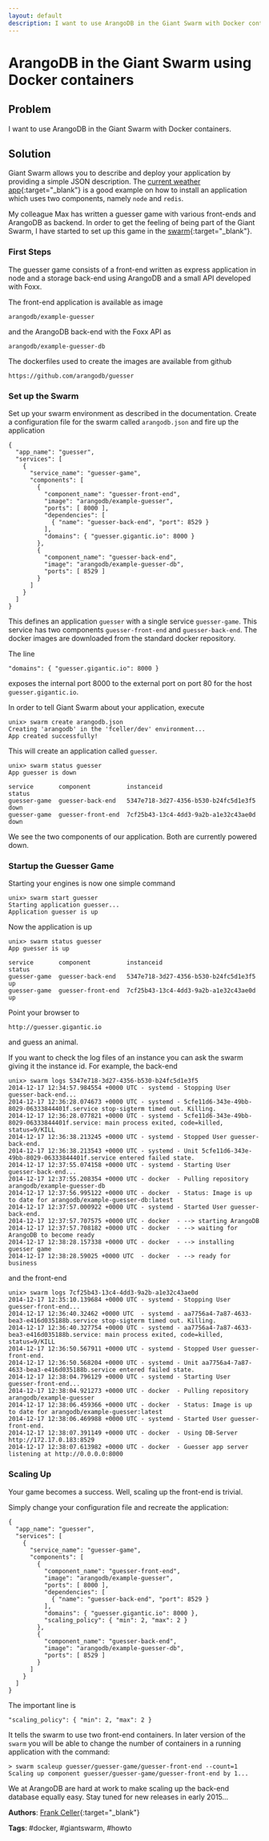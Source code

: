 ```yaml
---
layout: default
description: I want to use ArangoDB in the Giant Swarm with Docker containers
---
```

# ArangoDB in the Giant Swarm using Docker containers

## Problem 

I want to use ArangoDB in the Giant Swarm with Docker containers.

## Solution

Giant Swarm allows you to describe and deploy your application by providing a simple JSON
description. The
[current weather app](https://docs.giantswarm.io/guides/your-first-service/nodejs/){:target="_blank"} is a good
example on how to install an application which uses two components, namely `node` and `redis`.

My colleague Max has written a guesser game with various front-ends and ArangoDB as
backend. In order to get the feeling of being part of the Giant Swarm, I have started to
set up this game in the [swarm](https://giantswarm.io){:target="_blank"}.

### First Steps

The guesser game consists of a front-end written as express application in node and a
storage back-end using ArangoDB and a small API developed with Foxx.

The front-end application is available as image

    arangodb/example-guesser

and the ArangoDB back-end with the Foxx API as

    arangodb/example-guesser-db

The dockerfiles used to create the images are available from github

    https://github.com/arangodb/guesser

### Set up the Swarm

Set up your swarm environment as described in the documentation. Create a configuration
file for the swarm called `arangodb.json` and fire up the application

    {
      "app_name": "guesser",
      "services": [
        {
          "service_name": "guesser-game",
          "components": [
            {
              "component_name": "guesser-front-end",
              "image": "arangodb/example-guesser",
              "ports": [ 8000 ],
              "dependencies": [
                { "name": "guesser-back-end", "port": 8529 }
              ],
              "domains": { "guesser.gigantic.io": 8000 }
            },
            {
              "component_name": "guesser-back-end",
              "image": "arangodb/example-guesser-db",
              "ports": [ 8529 ]
            }
          ]
        }
      ]
    }

This defines an application `guesser` with a single service `guesser-game`. This
service has two components `guesser-front-end` and `guesser-back-end`. The
docker images are downloaded from the standard docker repository.

The line

    "domains": { "guesser.gigantic.io": 8000 }

exposes the internal port 8000 to the external port on port 80 for the host
`guesser.gigantic.io`.

In order to tell Giant Swarm about your application, execute

    unix> swarm create arangodb.json 
    Creating 'arangodb' in the 'fceller/dev' environment...
    App created successfully!    

This will create an application called `guesser`.

    unix> swarm status guesser
    App guesser is down

    service       component          instanceid                            status
    guesser-game  guesser-back-end   5347e718-3d27-4356-b530-b24fc5d1e3f5  down
    guesser-game  guesser-front-end  7cf25b43-13c4-4dd3-9a2b-a1e32c43ae0d  down

We see the two components of our application. Both are currently powered down.

### Startup the Guesser Game

Starting your engines is now one simple command

    unix> swarm start guesser
    Starting application guesser...
    Application guesser is up

Now the application is up
    
    unix> swarm status guesser
    App guesser is up

    service       component          instanceid                            status
    guesser-game  guesser-back-end   5347e718-3d27-4356-b530-b24fc5d1e3f5  up
    guesser-game  guesser-front-end  7cf25b43-13c4-4dd3-9a2b-a1e32c43ae0d  up

Point your browser to

    http://guesser.gigantic.io

and guess an animal.

If you want to check the log files of an instance you can ask the swarm giving it the
instance id. For example, the back-end 

    unix> swarm logs 5347e718-3d27-4356-b530-b24fc5d1e3f5
    2014-12-17 12:34:57.984554 +0000 UTC - systemd - Stopping User guesser-back-end...
    2014-12-17 12:36:28.074673 +0000 UTC - systemd - 5cfe11d6-343e-49bb-8029-06333844401f.service stop-sigterm timed out. Killing.
    2014-12-17 12:36:28.077821 +0000 UTC - systemd - 5cfe11d6-343e-49bb-8029-06333844401f.service: main process exited, code=killed, status=9/KILL
    2014-12-17 12:36:38.213245 +0000 UTC - systemd - Stopped User guesser-back-end.
    2014-12-17 12:36:38.213543 +0000 UTC - systemd - Unit 5cfe11d6-343e-49bb-8029-06333844401f.service entered failed state.
    2014-12-17 12:37:55.074158 +0000 UTC - systemd - Starting User guesser-back-end...
    2014-12-17 12:37:55.208354 +0000 UTC - docker  - Pulling repository arangodb/example-guesser-db
    2014-12-17 12:37:56.995122 +0000 UTC - docker  - Status: Image is up to date for arangodb/example-guesser-db:latest
    2014-12-17 12:37:57.000922 +0000 UTC - systemd - Started User guesser-back-end.
    2014-12-17 12:37:57.707575 +0000 UTC - docker  - --> starting ArangoDB
    2014-12-17 12:37:57.708182 +0000 UTC - docker  - --> waiting for ArangoDB to become ready
    2014-12-17 12:38:28.157338 +0000 UTC - docker  - --> installing guesser game
    2014-12-17 12:38:28.59025 +0000 UTC  - docker  - --> ready for business

and the front-end

    unix> swarm logs 7cf25b43-13c4-4dd3-9a2b-a1e32c43ae0d
    2014-12-17 12:35:10.139684 +0000 UTC - systemd - Stopping User guesser-front-end...
    2014-12-17 12:36:40.32462 +0000 UTC  - systemd - aa7756a4-7a87-4633-bea3-e416d035188b.service stop-sigterm timed out. Killing.
    2014-12-17 12:36:40.327754 +0000 UTC - systemd - aa7756a4-7a87-4633-bea3-e416d035188b.service: main process exited, code=killed, status=9/KILL
    2014-12-17 12:36:50.567911 +0000 UTC - systemd - Stopped User guesser-front-end.
    2014-12-17 12:36:50.568204 +0000 UTC - systemd - Unit aa7756a4-7a87-4633-bea3-e416d035188b.service entered failed state.
    2014-12-17 12:38:04.796129 +0000 UTC - systemd - Starting User guesser-front-end...
    2014-12-17 12:38:04.921273 +0000 UTC - docker  - Pulling repository arangodb/example-guesser
    2014-12-17 12:38:06.459366 +0000 UTC - docker  - Status: Image is up to date for arangodb/example-guesser:latest
    2014-12-17 12:38:06.469988 +0000 UTC - systemd - Started User guesser-front-end.
    2014-12-17 12:38:07.391149 +0000 UTC - docker  - Using DB-Server http://172.17.0.183:8529
    2014-12-17 12:38:07.613982 +0000 UTC - docker  - Guesser app server listening at http://0.0.0.0:8000

### Scaling Up

Your game becomes a success. Well, scaling up the front-end is trivial.

Simply change your configuration file and recreate the application:

    {
      "app_name": "guesser",
      "services": [
        {
          "service_name": "guesser-game",
          "components": [
            {
              "component_name": "guesser-front-end",
              "image": "arangodb/example-guesser",
              "ports": [ 8000 ],
              "dependencies": [
                { "name": "guesser-back-end", "port": 8529 }
              ],
              "domains": { "guesser.gigantic.io": 8000 },
              "scaling_policy": { "min": 2, "max": 2 }
            },
            {
              "component_name": "guesser-back-end",
              "image": "arangodb/example-guesser-db",
              "ports": [ 8529 ]
            }
          ]
        }
      ]
    }

The important line is

    "scaling_policy": { "min": 2, "max": 2 }
    
It tells the swarm to use two front-end containers. In later version of the `swarm` you will be able to change the number of containers in a running application with the command:

    > swarm scaleup guesser/guesser-game/guesser-front-end --count=1
    Scaling up component guesser/guesser-game/guesser-front-end by 1...

We at ArangoDB are hard at work to make scaling up the back-end database equally easy. Stay tuned for new releases in early 2015... 

**Authors**: [Frank Celler](https://github.com/fceller){:target="_blank"}

**Tags**: #docker, #giantswarm, #howto
